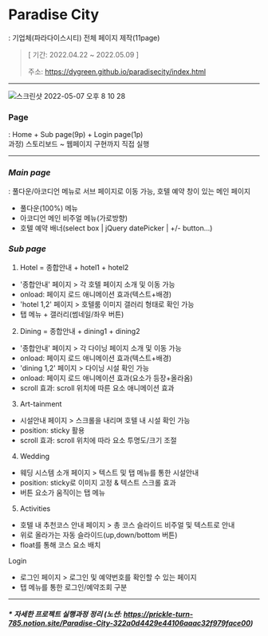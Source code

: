 # Paradise City
: 기업체(파라다이스시티) 전체 페이지 제작(11page)
 
> [ 기간: 2022.04.22 ~ 2022.05.09 ]
>
> 주소: https://dygreen.github.io/paradisecity/index.html
***
![스크린샷 2022-05-07 오후 8 10 28](https://user-images.githubusercontent.com/95523625/173270895-a6cfe1a0-f75d-413b-87a2-2f990d274040.png)

### Page
: Home + Sub page(9p) + Login page(1p) <br>
과정) 스토리보드 ~ 웹페이지 구현까지 직접 실행
***

### ***Main page***
: 풀다운/아코디언 메뉴로 서브 페이지로 이동 가능, 호텔 예약 창이 있는 메인 페이지
* 풀다운(100%) 메뉴
* 아코디언 메인 비주얼 메뉴(가로방향)
* 호텔 예약 배너(select box | jQuery datePicker | +/- button...)

### ***Sub page***
1. Hotel = 종합안내 + hotel1 + hotel2
* '종합안내' 페이지 > 각 호텔 페이지 소개 및 이동 가능
* onload: 페이지 로드 애니메이션 효과(텍스트+배경)
* 'hotel 1,2' 페이지 > 호텔룸 이미지 갤러리 형태로 확인 가능
* 탭 메뉴 + 갤러리(썸네일/좌우 버튼)

2. Dining = 종합안내 + dining1 + dining2
* '종합안내' 페이지 > 각 다이닝 페이지 소개 및 이동 가능
* onload: 페이지 로드 애니메이션 효과(텍스트+배경)
* 'dining 1,2' 페이지 > 다이닝 시설 확인 가능
* onload: 페이지 로드 애니메이션 효과(요소가 등장+올라옴)
* scroll 효과: scroll 위치에 따른 요소 애니메이션 효과

3. Art-tainment
* 시설안내 페이지 > 스크롤을 내리며 호텔 내 시설 확인 가능
* position: sticky 활용
* scroll 효과: scroll 위치에 따라 요소 투명도/크기 조절 

4. Wedding
* 웨딩 시스템 소개 페이지 > 텍스트 및 탭 메뉴를 통한 시설안내
* position: sticky로 이미지 고정 & 텍스트 스크롤 효과
* 버튼 요소가 움직이는 탭 메뉴

5. Activities
* 호텔 내 추천코스 안내 페이지 > 총 코스 슬라이드 비주얼 및 텍스트로 안내
* 위로 올라가는 자동 슬라이드(up,down/bottom 버튼)
* float를 통해 코스 요소 배치

Login
* 로그인 페이지 > 로그인 및 예약번호를 확인할 수 있는 페이지
* 탭 메뉴를 통한 로그인/예약조회 구분

***
#### _* 자세한 프로젝트 실행과정 정리 (노션: https://prickle-turn-785.notion.site/Paradise-City-322a0d4429e44106aaac32f979face00)_
